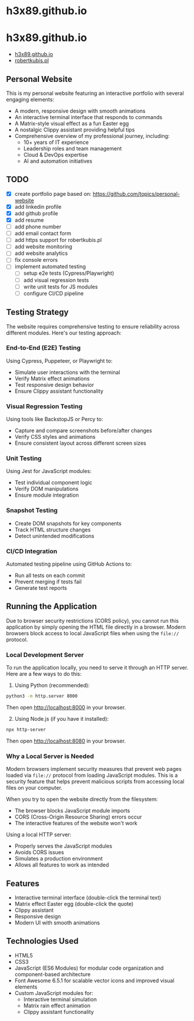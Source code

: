# h3x89.github.io

# h3x89.github.io

- [h3x89.github.io](https://h3x89.github.io)
- [robertkubis.pl](http://robertkubis.pl)

## Personal Website

This is my personal website featuring an interactive portfolio with several engaging elements:

- A modern, responsive design with smooth animations
- An interactive terminal interface that responds to commands
- A Matrix-style visual effect as a fun Easter egg
- A nostalgic Clippy assistant providing helpful tips
- Comprehensive overview of my professional journey, including:
  - 10+ years of IT experience
  - Leadership roles and team management
  - Cloud & DevOps expertise
  - AI and automation initiatives

## TODO

- [x] create portfolio page based on: <https://github.com/topics/personal-website>
- [x] add linkedin profile
- [x] add github profile
- [x] add resume
- [ ] add phone number
- [ ] add email contact form
- [ ] add https support for robertkubis.pl
- [ ] add website monitoring
- [ ] add website analytics
- [ ] fix console errors
- [ ] implement automated testing
  - [ ] setup e2e tests (Cypress/Playwright)
  - [ ] add visual regression tests
  - [ ] write unit tests for JS modules
  - [ ] configure CI/CD pipeline

## Testing Strategy

The website requires comprehensive testing to ensure reliability across different modules. Here's our testing approach:

### End-to-End (E2E) Testing

Using Cypress, Puppeteer, or Playwright to:

- Simulate user interactions with the terminal
- Verify Matrix effect animations
- Test responsive design behavior
- Ensure Clippy assistant functionality

### Visual Regression Testing

Using tools like BackstopJS or Percy to:

- Capture and compare screenshots before/after changes
- Verify CSS styles and animations
- Ensure consistent layout across different screen sizes

### Unit Testing

Using Jest for JavaScript modules:

- Test individual component logic
- Verify DOM manipulations
- Ensure module integration

### Snapshot Testing

- Create DOM snapshots for key components
- Track HTML structure changes
- Detect unintended modifications

### CI/CD Integration

Automated testing pipeline using GitHub Actions to:

- Run all tests on each commit
- Prevent merging if tests fail
- Generate test reports

## Running the Application

Due to browser security restrictions (CORS policy), you cannot run this application by simply opening the HTML file directly in a browser. Modern browsers block access to local JavaScript files when using the `file://` protocol.

### Local Development Server

To run the application locally, you need to serve it through an HTTP server. Here are a few ways to do this:

1. Using Python (recommended):

```bash
python3 -m http.server 8000
```

Then open <http://localhost:8000> in your browser.

2. Using Node.js (if you have it installed):

```bash
npx http-server
```

Then open <http://localhost:8080> in your browser.

### Why a Local Server is Needed

Modern browsers implement security measures that prevent web pages loaded via `file://` protocol from loading JavaScript modules. This is a security feature that helps prevent malicious scripts from accessing local files on your computer.

When you try to open the website directly from the filesystem:

- The browser blocks JavaScript module imports
- CORS (Cross-Origin Resource Sharing) errors occur
- The interactive features of the website won't work

Using a local HTTP server:

- Properly serves the JavaScript modules
- Avoids CORS issues
- Simulates a production environment
- Allows all features to work as intended

## Features

- Interactive terminal interface (double-click the terminal text)
- Matrix effect Easter egg (double-click the quote)
- Clippy assistant
- Responsive design
- Modern UI with smooth animations

## Technologies Used

- HTML5
- CSS3
- JavaScript (ES6 Modules) for modular code organization and component-based architecture
- Font Awesome 6.5.1 for scalable vector icons and improved visual elements
- Custom JavaScript modules for:
  - Interactive terminal simulation
  - Matrix rain effect animation
  - Clippy assistant functionality
